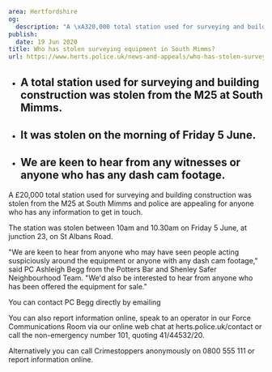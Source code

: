 ```yaml
area: Hertfordshire
og:
  description: "A \xA320,000 total station used for surveying and building construction was stolen from the M25 at South Mimms and police are appealing for anyone who has any information to get in touch."
publish:
  date: 19 Jun 2020
title: Who has stolen surveying equipment in South Mimms?
url: https://www.herts.police.uk/news-and-appeals/who-has-stolen-surveying-equipment-in-south-mimms-0233j
```

* ## A total station used for surveying and building construction was stolen from the M25 at South Mimms.

 * ## It was stolen on the morning of Friday 5 June.

 * ## We are keen to hear from any witnesses or anyone who has any dash cam footage.

A £20,000 total station used for surveying and building construction was stolen from the M25 at South Mimms and police are appealing for anyone who has any information to get in touch.

The station was stolen between 10am and 10.30am on Friday 5 June, at junction 23, on St Albans Road.

"We are keen to hear from anyone who may have seen people acting suspiciously around the equipment or anyone with any dash cam footage," said PC Ashleigh Begg from the Potters Bar and Shenley Safer Neighbourhood Team. "We'd also be interested to hear from anyone who has been offered the equipment for sale."

You can contact PC Begg directly by emailing

You can also report information online, speak to an operator in our Force Communications Room via our online web chat at herts.police.uk/contact or call the non-emergency number 101, quoting 41/44532/20.

Alternatively you can call Crimestoppers anonymously on 0800 555 111 or report information online.
